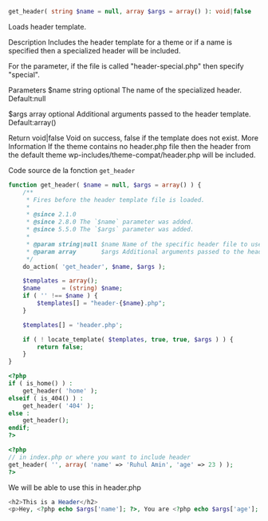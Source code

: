 ```php
get_header( string $name = null, array $args = array() ): void|false
```


Loads header template.

Description
Includes the header template for a theme or if a name is specified then a specialized header will be included.

For the parameter, if the file is called "header-special.php" then specify "special".

Parameters
$name
string
optional
The name of the specialized header.
Default:null

$args
array
optional
Additional arguments passed to the header template.
Default:array()

Return
void|false Void on success, false if the template does not exist.
More Information
If the theme contains no header.php file then the header from the default theme wp-includes/theme-compat/header.php will be included.

Code source de la fonction ```get_header```

```php
function get_header( $name = null, $args = array() ) {
	/**
	 * Fires before the header template file is loaded.
	 *
	 * @since 2.1.0
	 * @since 2.8.0 The `$name` parameter was added.
	 * @since 5.5.0 The `$args` parameter was added.
	 *
	 * @param string|null $name Name of the specific header file to use. Null for the default header.
	 * @param array       $args Additional arguments passed to the header template.
	 */
	do_action( 'get_header', $name, $args );

	$templates = array();
	$name      = (string) $name;
	if ( '' !== $name ) {
		$templates[] = "header-{$name}.php";
	}

	$templates[] = 'header.php';

	if ( ! locate_template( $templates, true, true, $args ) ) {
		return false;
	}
}
```


```php
<?php
if ( is_home() ) :
	get_header( 'home' );
elseif ( is_404() ) :
	get_header( '404' );
else :
	get_header();
endif;
?>
```


```php
<?php
// in index.php or where you want to include header
get_header( '', array( 'name' => 'Ruhul Amin', 'age' => 23 ) ); 
?>
```
We will be able to use this in header.php
```php
<h2>This is a Header</h2>
<p>Hey, <?php echo $args['name']; ?>, You are <?php echo $args['age']; ?> years old</p>
```